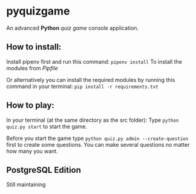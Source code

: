 # pyquizgame

An advanced **Python** _quiz game_ console application.

## How to install:

Install pipenv first and run this command: `pipenv install` 
To install the modules from _Pipfile_

Or alternatively you can install the required modules by running this command in your terminal: `pip install -r requirements.txt`

## How to play:

In your terminal (at the same directory as the src folder):
Type `python quiz.py start` to start the game.

Before you start the game type `python quiz.py admin --create-question` first to create some questions. You can make several questions no matter how many you want.

## PostgreSQL Edition

Still maintaining